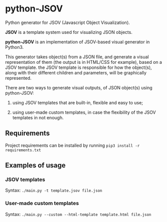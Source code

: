 # python-JSOV
Python generator for JSOV (Javascript Object Visualization).

**JSOV** is a template system used for visualizing JSON objects.

**python-JSOV** is an implementation of JSOV-based visual generator in Python3.

This generator takes object(s) from a JSON file, and generate a visual representation of them (the output is in HTML/CSS for example), based on a JSOV template. the JSOV template is responsible for how the object(s), along with their different children and parameters, will be graphically represented.

There are two ways to generate visual outputs, of JSON object(s) using python-JSOV:

1. using JSOV templates that are built-in, flexible and easy to use;

2. using user-made custom templates, in case the flexibility of the JSOV templates in not enough.


## Requirements

Project requirements can be installed by running `pip3 install -r requirements.txt`

## Examples of usage

### JSOV templates

Syntax: `./main.py -t template.jsov file.json`

### User-made custom templates

Syntax: `./main.py --custom --html-template template.html file.json`
